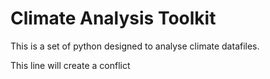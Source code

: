 # Climate Analysis Toolkit
This is a set of python designed to analyse climate datafiles. 

This line will create a conflict
